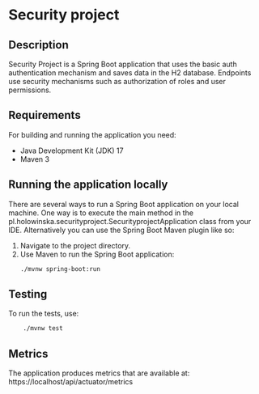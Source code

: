 # Security project 

## Description
Security Project is a Spring Boot application that uses the basic auth authentication mechanism and saves data in the H2 database.
Endpoints use security mechanisms such as authorization of roles and user permissions.

## Requirements
For building and running the application you need:
- Java Development Kit (JDK) 17
- Maven 3

## Running the application locally
There are several ways to run a Spring Boot application on your local machine. One way is to execute the main method in the pl.holowinska.securityproject.SecurityprojectApplication class from your IDE.
Alternatively you can use the Spring Boot Maven plugin like so:
1. Navigate to the project directory.
2. Use Maven to run the Spring Boot application:
    ``` sh
    ./mvnw spring-boot:run
    ```

## Testing
To run the tests, use:
```sh
    ./mvnw test
```

## Metrics
The application produces metrics that are available at:
https://localhost/api/actuator/metrics